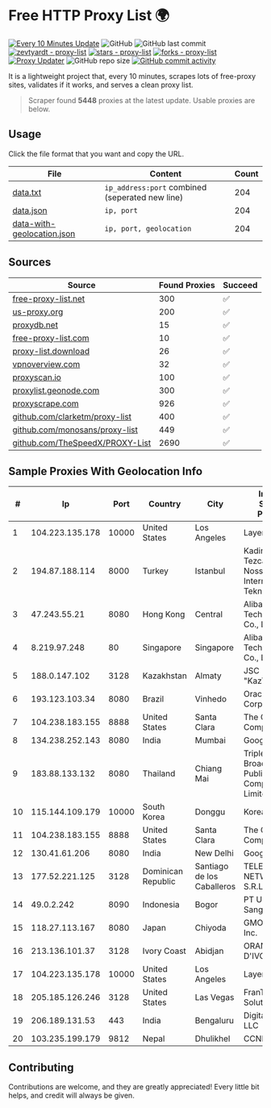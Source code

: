 
# Free HTTP Proxy List 🌍

[![Every 10 Minutes Update](https://github.com/mertguvencli/http-proxy-list/actions/workflows/main.yml/badge.svg?branch=main)](https://github.com/mertguvencli/http-proxy-list/actions/workflows/main.yml)
![GitHub](https://img.shields.io/github/license/mertguvencli/http-proxy-list)
![GitHub last commit](https://img.shields.io/github/last-commit/mertguvencli/http-proxy-list)
[![zevtyardt - proxy-list](https://img.shields.io/static/v1?label=zevtyardt&message=proxy-list&color=blue&logo=github)](https://github.com/zevtyardt/proxy-list "Go to GitHub repo")
[![stars - proxy-list](https://img.shields.io/github/stars/zevtyardt/proxy-list?style=social)](https://github.com/zevtyardt/proxy-list)
[![forks - proxy-list](https://img.shields.io/github/forks/zevtyardt/proxy-list?style=social)](https://github.com/zevtyardt/proxy-list)
[![Proxy Updater](https://github.com/zevtyardt/proxy-list/workflows/Proxy%20Updater/badge.svg)](https://github.com/zevtyardt/proxy-list/actions?query=workflow:"Proxy+Updater")
![GitHub repo size](https://img.shields.io/github/repo-size/zevtyardt/proxy-list)
[![GitHub commit activity](https://img.shields.io/github/commit-activity/m/zevtyardt/proxy-list?logo=commits)](https://github.com/zevtyardt/proxy-list/commits/main)

It is a lightweight project that, every 10 minutes, scrapes lots of free-proxy sites, validates if it works, and serves a clean proxy list.

> Scraper found **5448** proxies at the latest update. Usable proxies are below.

## Usage

Click the file format that you want and copy the URL.

|File|Content|Count|
|----|-------|-----|
|[data.txt](https://raw.githubusercontent.com/mertguvencli/http-proxy-list/main/proxy-list/data.txt)|`ip_address:port` combined (seperated new line)|204|
|[data.json](https://raw.githubusercontent.com/mertguvencli/http-proxy-list/main/proxy-list/data.json)|`ip, port`|204|
|[data-with-geolocation.json](https://raw.githubusercontent.com/mertguvencli/http-proxy-list/main/proxy-list/data-with-geolocation.json)|`ip, port, geolocation`|204|

## Sources

|Source|Found Proxies|Succeed|
|------|-------------|-------|
|[free-proxy-list.net](https://free-proxy-list.net)|300|✅|
|[us-proxy.org](https://www.us-proxy.org)|200|✅|
|[proxydb.net](http://proxydb.net)|15|✅|
|[free-proxy-list.com](https://free-proxy-list.com/?page=&port=&type%5B%5D=http&type%5B%5D=https&up_time=0&search=Search)|10|✅|
|[proxy-list.download](https://www.proxy-list.download/HTTP)|26|✅|
|[vpnoverview.com](https://vpnoverview.com/privacy/anonymous-browsing/free-proxy-servers)|32|✅|
|[proxyscan.io](https://www.proxyscan.io)|100|✅|
|[proxylist.geonode.com](https://proxylist.geonode.com/api/proxy-list?limit=300&page=1&sort_by=lastChecked&sort_type=desc&protocols=http,https)|300|✅|
|[proxyscrape.com](https://api.proxyscrape.com/v2/?request=displayproxies&protocol=http&timeout=10000&country=all&ssl=all&anonymity=all)|926|✅|
|[github.com/clarketm/proxy-list](https://raw.githubusercontent.com/clarketm/proxy-list/master/proxy-list-raw.txt)|400|✅|
|[github.com/monosans/proxy-list](https://raw.githubusercontent.com/monosans/proxy-list/main/proxies/http.txt)|449|✅|
|[github.com/TheSpeedX/PROXY-List](https://raw.githubusercontent.com/TheSpeedX/PROXY-List/master/http.txt)|2690|✅|


## Sample Proxies With Geolocation Info

|#|Ip|Port|Country|City|Internet Service Provider|
|-|--|----|-------|----|-------------------------|
|1|104.223.135.178|10000|United States|Los Angeles|LayerHost|
|2|194.87.188.114|8000|Turkey|Istanbul|Kadir Huseyin Tezcan Nosspeed Internet Teknolojileri|
|3|47.243.55.21|8080|Hong Kong|Central|Alibaba (US) Technology Co., Ltd.|
|4|8.219.97.248|80|Singapore|Singapore|Alibaba (US) Technology Co., Ltd.|
|5|188.0.147.102|3128|Kazakhstan|Almaty|JSC "KazTransCom"|
|6|193.123.103.34|8080|Brazil|Vinhedo|Oracle Corporation|
|7|104.238.183.155|8888|United States|Santa Clara|The Constant Company|
|8|134.238.252.143|8080|India|Mumbai|Google LLC|
|9|183.88.133.132|8080|Thailand|Chiang Mai|Triple T Broadband Public Company Limited|
|10|115.144.109.179|10000|South Korea|Donggu|Korea Telecom|
|11|104.238.183.155|8888|United States|Santa Clara|The Constant Company|
|12|130.41.61.206|8080|India|New Delhi|Google LLC|
|13|177.52.221.125|3128|Dominican Republic|Santiago de los Caballeros|TELERY NETWORKS, S.R.L|
|14|49.0.2.242|8090|Indonesia|Bogor|PT Usaha Adi Sanggoro|
|15|118.27.113.167|8080|Japan|Chiyoda|GMO Internet, Inc.|
|16|213.136.101.37|3128|Ivory Coast|Abidjan|ORANGE COTE D'IVOIRE|
|17|104.223.135.178|10000|United States|Los Angeles|LayerHost|
|18|205.185.126.246|3128|United States|Las Vegas|FranTech Solutions|
|19|206.189.131.53|443|India|Bengaluru|DigitalOcean, LLC|
|20|103.235.199.179|9812|Nepal|Dhulikhel|CCNEP|



## Contributing

Contributions are welcome, and they are greatly appreciated! Every
little bit helps, and credit will always be given.

